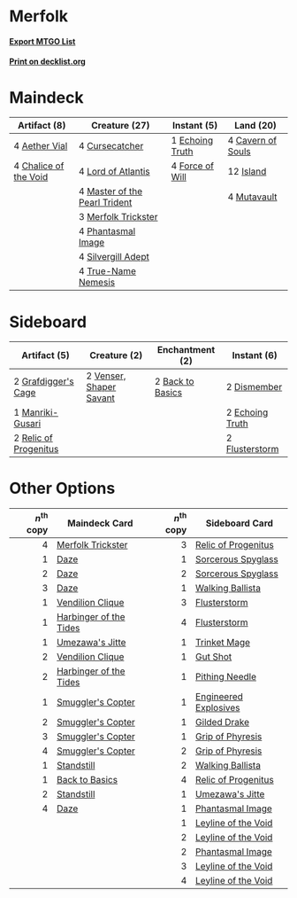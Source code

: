 # Merfolk

#### [Export MTGO List](../collection/Merfolk/Merfolk.txt)
#### [Print on decklist.org](http://decklist.org/?deckmain=4%09Aether%20Vial%0A4%09Cavern%20of%20Souls%0A4%09Chalice%20of%20the%20Void%0A4%09Cursecatcher%0A1%09Echoing%20Truth%0A4%09Force%20of%20Will%0A12%09Island%0A4%09Lord%20of%20Atlantis%0A4%09Master%20of%20the%20Pearl%20Trident%0A3%09Merfolk%20Trickster%0A4%09Mutavault%0A4%09Phantasmal%20Image%0A4%09Silvergill%20Adept%0A4%09True-Name%20Nemesis&deckside=2%09Back%20to%20Basics%0A2%09Dismember%0A2%09Echoing%20Truth%0A2%09Flusterstorm%0A2%09Grafdigger's%20Cage%0A1%09Manriki-Gusari%0A2%09Relic%20of%20Progenitus%0A2%09Venser,%20Shaper%20Savant)
# Maindeck

|                                          Artifact (8)                                          |                                             Creature (27)                                              |                                       Instant (5)                                        |                                         Land (20)                                          |
|------------------------------------------------------------------------------------------------|--------------------------------------------------------------------------------------------------------|------------------------------------------------------------------------------------------|--------------------------------------------------------------------------------------------|
|4 [Aether Vial](http://gatherer.wizards.com/Pages/Card/Details.aspx?multiverseid=370514)        |4 [Cursecatcher](http://gatherer.wizards.com/Pages/Card/Details.aspx?multiverseid=442042)               |1 [Echoing Truth](http://gatherer.wizards.com/Pages/Card/Details.aspx?multiverseid=370394)|4 [Cavern of Souls](http://gatherer.wizards.com/Pages/Card/Details.aspx?multiverseid=426057)|
|4 [Chalice of the Void](http://gatherer.wizards.com/Pages/Card/Details.aspx?multiverseid=370411)|4 [Lord of Atlantis](http://gatherer.wizards.com/Pages/Card/Details.aspx?multiverseid=106642)           |4 [Force of Will](http://gatherer.wizards.com/Pages/Card/Details.aspx?multiverseid=382943)|12 [Island](http://gatherer.wizards.com/Pages/Card/Details.aspx?multiverseid=439602)        |
|                                                                                                |4 [Master of the Pearl Trident](http://gatherer.wizards.com/Pages/Card/Details.aspx?multiverseid=438449)|                                                                                          |4 [Mutavault](http://gatherer.wizards.com/Pages/Card/Details.aspx?multiverseid=152724)      |
|                                                                                                |3 [Merfolk Trickster](http://gatherer.wizards.com/Pages/Card/Details.aspx?multiverseid=442944)          |                                                                                          |                                                                                            |
|                                                                                                |4 [Phantasmal Image](http://gatherer.wizards.com/Pages/Card/Details.aspx?multiverseid=425871)           |                                                                                          |                                                                                            |
|                                                                                                |4 [Silvergill Adept](http://gatherer.wizards.com/Pages/Card/Details.aspx?multiverseid=439710)           |                                                                                          |                                                                                            |
|                                                                                                |4 [True-Name Nemesis](http://gatherer.wizards.com/Pages/Card/Details.aspx?multiverseid=376562)          |                                                                                          |                                                                                            |


# Sideboard

|                                          Artifact (5)                                          |                                           Creature (2)                                           |                                     Enchantment (2)                                     |                                       Instant (6)                                        |
|------------------------------------------------------------------------------------------------|--------------------------------------------------------------------------------------------------|-----------------------------------------------------------------------------------------|------------------------------------------------------------------------------------------|
|2 [Grafdigger's Cage](http://gatherer.wizards.com/Pages/Card/Details.aspx?multiverseid=426046)  |2 [Venser, Shaper Savant](http://gatherer.wizards.com/Pages/Card/Details.aspx?multiverseid=425880)|2 [Back to Basics](http://gatherer.wizards.com/Pages/Card/Details.aspx?multiverseid=5711)|2 [Dismember](http://gatherer.wizards.com/Pages/Card/Details.aspx?multiverseid=397830)    |
|1 [Manriki-Gusari](http://gatherer.wizards.com/Pages/Card/Details.aspx?multiverseid=74158)      |                                                                                                  |                                                                                         |2 [Echoing Truth](http://gatherer.wizards.com/Pages/Card/Details.aspx?multiverseid=370394)|
|2 [Relic of Progenitus](http://gatherer.wizards.com/Pages/Card/Details.aspx?multiverseid=205326)|                                                                                                  |                                                                                         |2 [Flusterstorm](http://gatherer.wizards.com/Pages/Card/Details.aspx?multiverseid=382942) |


# Other Options

|*n*<sup>th</sup> copy|                                          Maindeck Card                                          |*n*<sup>th</sup> copy|                                         Sideboard Card                                         |
|--------------------:|-------------------------------------------------------------------------------------------------|--------------------:|------------------------------------------------------------------------------------------------|
|                    4|[Merfolk Trickster](http://gatherer.wizards.com/Pages/Card/Details.aspx?multiverseid=442944)     |                    3|[Relic of Progenitus](http://gatherer.wizards.com/Pages/Card/Details.aspx?multiverseid=205326)  |
|                    1|[Daze](http://gatherer.wizards.com/Pages/Card/Details.aspx?multiverseid=413586)                  |                    1|[Sorcerous Spyglass](http://gatherer.wizards.com/Pages/Card/Details.aspx?multiverseid=435407)   |
|                    2|[Daze](http://gatherer.wizards.com/Pages/Card/Details.aspx?multiverseid=413586)                  |                    2|[Sorcerous Spyglass](http://gatherer.wizards.com/Pages/Card/Details.aspx?multiverseid=435407)   |
|                    3|[Daze](http://gatherer.wizards.com/Pages/Card/Details.aspx?multiverseid=413586)                  |                    1|[Walking Ballista](http://gatherer.wizards.com/Pages/Card/Details.aspx?multiverseid=423848)     |
|                    1|[Vendilion Clique](http://gatherer.wizards.com/Pages/Card/Details.aspx?multiverseid=370390)      |                    3|[Flusterstorm](http://gatherer.wizards.com/Pages/Card/Details.aspx?multiverseid=382942)         |
|                    1|[Harbinger of the Tides](http://gatherer.wizards.com/Pages/Card/Details.aspx?multiverseid=438447)|                    4|[Flusterstorm](http://gatherer.wizards.com/Pages/Card/Details.aspx?multiverseid=382942)         |
|                    1|[Umezawa's Jitte](http://gatherer.wizards.com/Pages/Card/Details.aspx?multiverseid=416756)       |                    1|[Trinket Mage](http://gatherer.wizards.com/Pages/Card/Details.aspx?multiverseid=442777)         |
|                    2|[Vendilion Clique](http://gatherer.wizards.com/Pages/Card/Details.aspx?multiverseid=370390)      |                    1|[Gut Shot](http://gatherer.wizards.com/Pages/Card/Details.aspx?multiverseid=397673)             |
|                    2|[Harbinger of the Tides](http://gatherer.wizards.com/Pages/Card/Details.aspx?multiverseid=438447)|                    1|[Pithing Needle](http://gatherer.wizards.com/Pages/Card/Details.aspx?multiverseid=425815)       |
|                    1|[Smuggler's Copter](http://gatherer.wizards.com/Pages/Card/Details.aspx?multiverseid=417808)     |                    1|[Engineered Explosives](http://gatherer.wizards.com/Pages/Card/Details.aspx?multiverseid=370549)|
|                    2|[Smuggler's Copter](http://gatherer.wizards.com/Pages/Card/Details.aspx?multiverseid=417808)     |                    1|[Gilded Drake](http://gatherer.wizards.com/Pages/Card/Details.aspx?multiverseid=5837)           |
|                    3|[Smuggler's Copter](http://gatherer.wizards.com/Pages/Card/Details.aspx?multiverseid=417808)     |                    1|[Grip of Phyresis](http://gatherer.wizards.com/Pages/Card/Details.aspx?multiverseid=446779)     |
|                    4|[Smuggler's Copter](http://gatherer.wizards.com/Pages/Card/Details.aspx?multiverseid=417808)     |                    2|[Grip of Phyresis](http://gatherer.wizards.com/Pages/Card/Details.aspx?multiverseid=446779)     |
|                    1|[Standstill](http://gatherer.wizards.com/Pages/Card/Details.aspx?multiverseid=29936)             |                    2|[Walking Ballista](http://gatherer.wizards.com/Pages/Card/Details.aspx?multiverseid=423848)     |
|                    1|[Back to Basics](http://gatherer.wizards.com/Pages/Card/Details.aspx?multiverseid=5711)          |                    4|[Relic of Progenitus](http://gatherer.wizards.com/Pages/Card/Details.aspx?multiverseid=205326)  |
|                    2|[Standstill](http://gatherer.wizards.com/Pages/Card/Details.aspx?multiverseid=29936)             |                    1|[Umezawa's Jitte](http://gatherer.wizards.com/Pages/Card/Details.aspx?multiverseid=416756)      |
|                    4|[Daze](http://gatherer.wizards.com/Pages/Card/Details.aspx?multiverseid=413586)                  |                    1|[Phantasmal Image](http://gatherer.wizards.com/Pages/Card/Details.aspx?multiverseid=425871)     |
|                     |                                                                                                 |                    1|[Leyline of the Void](http://gatherer.wizards.com/Pages/Card/Details.aspx?multiverseid=205013)  |
|                     |                                                                                                 |                    2|[Leyline of the Void](http://gatherer.wizards.com/Pages/Card/Details.aspx?multiverseid=205013)  |
|                     |                                                                                                 |                    2|[Phantasmal Image](http://gatherer.wizards.com/Pages/Card/Details.aspx?multiverseid=425871)     |
|                     |                                                                                                 |                    3|[Leyline of the Void](http://gatherer.wizards.com/Pages/Card/Details.aspx?multiverseid=205013)  |
|                     |                                                                                                 |                    4|[Leyline of the Void](http://gatherer.wizards.com/Pages/Card/Details.aspx?multiverseid=205013)  |

